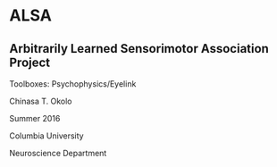 # ALSA
## Arbitrarily Learned Sensorimotor Association Project
Toolboxes: Psychophysics/Eyelink

Chinasa T. Okolo

Summer 2016

Columbia University

Neuroscience Department
